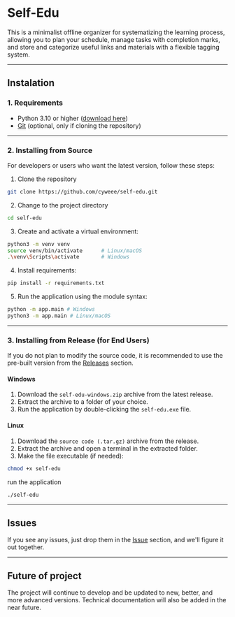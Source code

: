 # Self-Edu

This is a minimalist offline organizer for systematizing the learning process, allowing you to plan your schedule, manage tasks with completion marks, and store and categorize useful links and materials with a flexible tagging system.

---

## Instalation 

### 1. Requirements

- Python 3.10 or higher ([download here](https://www.python.org/downloads/))
- [Git](https://git-scm.com/downloads) (optional, only if cloning the repository)

****

### 2. Installing from Source

For developers or users who want the latest version, follow these steps:

1. Clone the repository

```bash
git clone https://github.com/cyweee/self-edu.git
```

2. Change to the project directory

```bash
cd self-edu
```

3. Create and activate a virtual environment:

```bash
python3 -m venv venv
source venv/bin/activate      # Linux/macOS  
.\venv\Scripts\activate       # Windows
```

4. Install requirements:

```bash
pip install -r requirements.txt
```

5. Run the application using the module syntax:

```bash
python -m app.main # Windows
python3 -m app.main # Linux/macOS
```

****

### 3. Installing from Release (for End Users)

If you do not plan to modify the source code, it is recommended to use the pre-built version from the [Releases](https://github.com/cyweee/self-edu/releases) section.

#### Windows

1. Download the `self-edu-windows.zip` archive from the latest release.
2. Extract the archive to a folder of your choice.
3. Run the application by double-clicking the `self-edu.exe` file.

#### Linux

1. Download the `source code (.tar.gz)` archive from the release.
2. Extract the archive and open a terminal in the extracted folder.
3. Make the file executable (if needed):

```bash
chmod +x self-edu
```

run the application
```bash
./self-edu 
```
****

## Issues

If you see any issues, just drop them in the [Issue](https://github.com/cyweee/self-edu/issues) section, and we'll figure it out together.

****

## Future of project 

The project will continue to develop and be updated to new, better, and more advanced versions. Technical documentation will also be added in the near future.